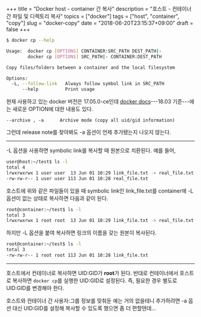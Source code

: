 +++
title = "Docker host - container 간 복사"
description = "호스트 - 컨테이너 간 파일 및 디렉토리 복사"
topics = ["docker"]
tags = ["host", "container", "copy"]
slug = "docker-copy"
date = "2018-06-20T23:15:37+09:00"
draft = false
+++

```bash
$ docker cp --help

Usage:  docker cp [OPTIONS] CONTAINER:SRC_PATH DEST_PATH|-
        docker cp [OPTIONS] SRC_PATH|- CONTAINER:DEST_PATH

Copy files/folders between a container and the local filesystem

Options:
  -L, --follow-link   Always follow symbol link in SRC_PATH
      --help          Print usage
```

현재 사용하고 있는 docker 버전은 17.05.0-ce인데 [docker docs](https://docs.docker.com/engine/reference/commandline/cp/)---18.03 기준---에는 새로운 OPTION에 대한 내용도 있다.

```
--archive , -a		Archive mode (copy all uid/gid information)
```

그런데 release note를 찾아봐도 -a 옵션이 언제 추가됐는지 나오지 않는다.

---

-L 옵션을 사용하면 symbolic link를 복사할 때 원본으로 치환된다. 예를 들어,

```bash
user@host:~/test$ ls -l
total 4
lrwxrwxrwx 1 user user  13 Jun 01 10:29 link_file.txt -> real_file.txt
-rw-rw-r-- 1 user user 113 Jun 01 10:28 real_file.txt
```

호스트에 위와 같은 파일들이 있을 때 symbolic link인 link_file.txt를 container에 -L 옵션이 없는 상태로 복사하면 다음과 같이 된다.

```bash
root@container:~/test$ ls -l
total 3
lrwxrwxrwx 1 root root  13 Jun 01 10:29 link_file.txt -> real_file.txt
```

하지만 -L 옵션을 붙여 복사하면 링크의 이름을 갖는 원본이 복사된다.

```bash
root@container:~/test$ ls -l
total 3
-rw-rw-r-- 1 root root 113 Jun 01 10:28 link_file.txt
```

---

호스트에서 컨테이너로 복사하면 UID:GID가 **root**가 된다. 반대로 컨테이너에서 호스트로 복사하면 `docker cp`를 실행한 UID:GID로 설정된다. 즉, 필요한 경우 별도로 UID:GID를 변경해야 한다.

호스트와 컨테이너 간 사용자:그룹 정보를 맞춰둔 예는 거의 없을테니 추가하려면 -a 옵션 대신 UID:GID를 설정해 복사할 수 있도록 했으면 좀 더 편할텐데...

